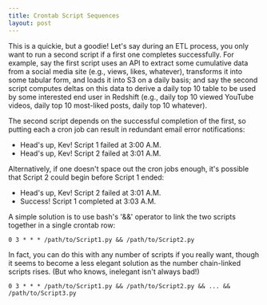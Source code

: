 ```yaml
---
title: Crontab Script Sequences
layout: post
---
```


This is a quickie, but a goodie!  Let's say during an ETL process, you only want to run a second 
script if a first one completes successfully.  For example, say the first script uses an API to
extract some cumulative data from a social media site (e.g., views,  likes, whatever), transforms it into some 
tabular form, and loads it into S3 on a daily basis; and say the second script computes deltas on this
data to derive a daily top 10 table to be used by some interested end user in Redshift (e.g., daily top 10 viewed
YouTube videos, daily top 10 most-liked posts, daily top 10 whatever).  

The second script depends
on the successful completion of the first, so putting each a cron job can result in redundant email 
error notifications:

* Head's up, Kev!  Script 1 failed at 3:00 A.M.
* Head's up, Kev!  Script 2 failed at 3:01 A.M.

Alternatively, if one doesn't space out the cron jobs enough, it's possible that Script 2
could begin before Script 1 ended:

* Head's up, Kev!  Script 2 failed at 3:01 A.M.
* Success!  Script 1 completed at 3:03 A.M.

A simple solution is to use bash's '&&' operator to link the two scripts together in a 
single crontab row:

```
0 3 * * * /path/to/Script1.py && /path/to/Script2.py
```

In fact, you can do this with any number of scripts if you really want, though it seems to
become a less elegant solution as the number chain-linked scripts rises.  (But who knows,
inelegant isn't always bad!)

```
0 3 * * * /path/to/Script1.py && /path/to/Script2.py && ... && /path/to/Script3.py
```

